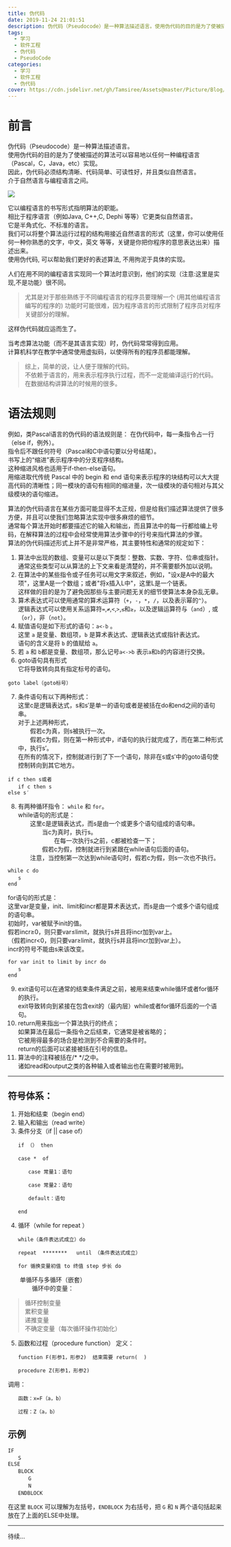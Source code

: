 ```yaml
---
title: 伪代码
date: 2019-11-24 21:01:51
description: 伪代码（Pseudocode）是一种算法描述语言。使用伪代码的目的是为了使被描述的算法可以容易地以任何一种编程语言（Pascal，C，Java，etc）实现。
tags:
  - 学习
  - 软件工程
  - 伪代码
  - PseudoCode
categories:
  - 学习
  - 软件工程
  - 伪代码
cover: https://cdn.jsdelivr.net/gh/Tamsiree/Assets@master/Picture/Blog/Cover/wallhaven-4dpel4.jpg
---
```


# 前言
伪代码（Pseudocode）是一种算法描述语言。  
使用伪代码的目的是为了使被描述的算法可以容易地以任何一种编程语言（Pascal，C，Java，etc）实现。  
因此，伪代码必须结构清晰、代码简单、可读性好，并且类似自然语言。   
介于自然语言与编程语言之间。

![](https://cdn.jsdelivr.net/gh/Tamsiree/Assets@master/Picture/code-wallpaper-15.jpg)

它以编程语言的书写形式指明算法的职能。  
相比于程序语言（例如Java, C++,C, Dephi 等等）它更类似自然语言。  
它是半角式化、不标准的语言。  
我们可以将整个算法运行过程的结构用接近自然语言的形式（这里，你可以使用任何一种你熟悉的文字，中文，英文 等等，关键是你把你程序的意思表达出来）描述出来。  
使用伪代码, 可以帮助我们更好的表述算法, 不用拘泥于具体的实现。

人们在用不同的编程语言实现同一个算法时意识到，他们的实现（注意:这里是实现,不是功能）很不同。  
> 尤其是对于那些熟练于不同编程语言的程序员要理解一个 (用其他编程语言编写的程序的) 功能时可能很难，因为程序语言的形式限制了程序员对程序关键部分的理解。 

这样伪代码就应运而生了。

当考虑算法功能（而不是其语言实现）时，伪代码常常得到应用。  
计算机科学在教学中通常使用虚拟码，以使得所有的程序员都能理解。

> 综上，简单的说，让人便于理解的代码。  
> 不依赖于语言的，用来表示程序执行过程，而不一定能编译运行的代码。  
> 在数据结构讲算法的时候用的很多。 


# 语法规则
例如，类Pascal语言的伪代码的语法规则是： 在伪代码中，每一条指令占一行（else if，例外）。  
指令后不跟任何符号（Pascal和C中语句要以分号结尾）。  
书写上的“缩进”表示程序中的分支程序结构。  
这种缩进风格也适用于if-then-else语句。  
用缩进取代传统 Pascal 中的 begin 和 end 语句来表示程序的块结构可以大大提高代码的清晰性；同一模块的语句有相同的缩进量，次一级模块的语句相对与其父级模块的语句缩进。

算法的伪代码语言在某些方面可能显得不太正规，但是给我们描述算法提供了很多方便，并且可以使我们忽略算法实现中很多麻烦的细节。  
通常每个算法开始时都要描述它的输入和输出，而且算法中的每一行都给编上号码，在解释算法的过程中会经常使用算法步骤中的行号来指代算法的步骤。  
算法的伪代码描述形式上并不是非常严格，其主要特性和通常的规定如下：

1. 算法中出现的数组、变量可以是以下类型：整数、实数、字符、位串或指针。  
通常这些类型可以从算法的上下文来看是清楚的，并不需要额外加以说明。  
2. 在算法中的某些指令或子任务可以用文字来叙述，例如，"设x是A中的最大项"，这里A是一个数组；或者"将x插入L中"，这里L是一个链表。  
这样做的目的是为了避免因那些与主要问题无关的细节使算法本身杂乱无章。
3. 算术表达式可以使用通常的算术运算符（`+`，`-`，`*`，`/`，以及表示幂的`^`）。  
逻辑表达式可以使用关系运算符`=`,`≠`,`<`,`>`,`≤`和`≥`，以及逻辑运算符与（`and`）, 或（`or`），非（`not`）。
4. 赋值语句是如下形式的语句：`a<-b` 。  
这里 `a` 是变量、数组项，`b` 是算术表达式、逻辑表达式或指针表达式。  
语句的含义是将 `b` 的值赋给 `a`。
5. 若 `a` 和 `b`都是变量、数组项，那么记号`a<->b` 表示`a`和`b`的内容进行交换。
6. goto语句具有形式  
它将导致转向具有指定标号的语句。 
```
goto label（goto标号）
```
7. 条件语句有以下两种形式：  
这里c是逻辑表达式，s和s′是单一的语句或者是被括在do和end之间的语句串。  
对于上述两种形式，  
　　假若c为真，则s被执行一次。  
　　假若c为假，则在第一种形式中，if语句的执行就完成了，而在第二种形式中，执行s′。  
在所有的情况下，控制就进行到了下一个语句，除非在s或s′中的goto语句使控制转向到其它地方。 
```
if c then s或者
　　if c then s
else s′
```
8. 有两种循环指令： `while` 和 `for`。  
while语句的形式是：  
　　这里c是逻辑表达式，而s是由一个或更多个语句组成的语句串。  
　　　　当c为真时，执行s。  
　　　　　　在每一次执行s之前，c都被检查一下；  
　　　　假若c为假，控制就进行到紧跟在while语句后面的语句。  
　　注意，当控制第一次达到while语句时，假若c为假，则s一次也不执行。  
```
while c do 
　　s
end
```
for语句的形式是：  
这里var是变量，init、limit和incr都是算术表达式，而s是由一个或多个语句组成的语句串。  
初始时，var被赋予init的值。  
假若incr≥0，则只要var≤limit，就执行s并且将incr加到var上。  
（假若incr<0，则只要var≥limit，就执行s并且将incr加到var上）。  
incr的符号不能由s来该改变。
```
for var init to limit by incr do
　　s
end
```
9. exit语句可以在通常的结束条件满足之前，被用来结束while循环或者for循环的执行。  
exit导致转向到紧接在包含exit的（最内层）while或者for循环后面的一个语句。
10. return用来指出一个算法执行的终点；  
如果算法在最后一条指令之后结束，它通常是被省略的；  
它被用得最多的场合是检测到不合需要的条件时。  
return的后面可以紧接被括在引号的信息。
11. 算法中的注释被括在/* */之中。  
诸如read和output之类的各种输入或者输出也在需要时被用到。

---

## 符号体系：

1. 开始和结束（begin end）
2. 输入和输出（read write）
3. 条件分支（if   ||  case of）
```
　　if （） then　
```
```
　　case *  of

　　　　case 常量1：语句

　　　　case 常量2：语句

　　　　default：语句

　　end
```
4. 循环（while  for  repeat ）
```
　　while（条件表达式成立）do
```
```
　　repeat  ********   until （条件表达式成立）
```
```
　　for 循换变量初值 to 终值 step 步长 do
```
　　单循环与多循环（嵌套）  
　　　　循环中的变量：
> 循环控制变量  
> 累积变量  
> 递推变量  
> 不确定变量（每次循环操作初始化）  
5. 函数和过程（procedure  function）
定义：
```
　　function F(形参1，形参2)  结束需要 return(  )
```
```
　　procedure Z(形参1，形参2)
```
调用：
```
　　函数：x=F（a，b）
```
```
　　过程：Z（a，b）
```

## 示例
```
IF
　　S
ELSE
　　BLOCK
　　　　G
　　　　N
　　ENDBLOCK
```

在这里 `BLOCK` 可以理解为左括号，`ENDBLOCK` 为右括号，把 `G` 和 `N` 两个语句括起来放在了上面的ELSE中处理。


---
待续...